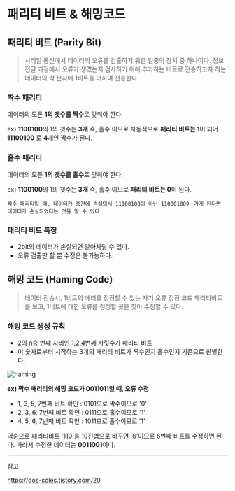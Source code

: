 # 패리티 비트 & 해밍코드

## 패리티 비트 (Parity Bit)

> 시리얼 통신에서 데이터의 오류를 검출하기 위한 일종의 장치 중 하나이다.
> 정보 전달 과정에서 오류가 생겼는지 검사하기 위해 추가하는 비트로 전송하고자 하는 데이터의 각 문자에 1비트를 더하여 전송한다.

### 짝수 패리티

데이터의 모든 **1의 갯수를 짝수**로 맞춰야 한다.

ex) **1100100**의 1의 갯수는 **3개** 즉, 홀수 이므로 자동적으로 **패리티 비트는 1**이 되어 **11100100** 로 **4**개인 짝수가 된다.

### 홀수 패리티

데이터의 모든 **1의 갯수를 홀수**로 맞춰야 한다.

ex) **1100100**의 1의 갯수는 **3개** 즉, 홀수 이므로 **패리티 비트는 0**이 된다.

`짝수 패리티일 때, 데이터가 중간에 손실돼서 11100100이 아닌 11000100이 가게 된다면 데이터가 손실되었다는 것을 알 수 있다.
`

### 패리티 비트 특징

- 2bit의 데이터가 손실되면 알아차릴 수 없다.
- 오류 검출만 할 뿐 수정은 불가능하다.

## 해밍 코드 (Haming Code)

> 데이터 전송시, 1비트의 에러를 정정할 수 있는 자기 오류 정정 코드
> 패리티비트를 보고, 1비트에 대한 오류를 정정할 곳을 찾아 수정할 수 있다.

### 해밍 코드 생성 규칙
- 2의 n승 번째 자리인 1,2,4번째 자릿수가 패리티 비트
- 이 숫자로부터 시작하는 3개의 패리티 비트가 짝수인지 홀수인지 기준으로 판별한다.

![haming](https://user-images.githubusercontent.com/38287375/166474101-91ca7c54-9e7d-40b5-977e-eec21c81a44c.png)

**ex) 짝수 패리티의 해밍 코드가 0011011일 때, 오류 수정**

- 1, 3, 5, 7번째 비트 확인 : 0101으로 짝수이므로 '0'
- 2, 3, 6, 7번째 비트 확인 : 0111으로 홀수이므로 '1'
- 4, 5, 6, 7번째 비트 확인 : 1011으로 홀수이므로 '1'

역순으로 패리티비트 '110'을 10진법으로 바꾸면 '6'이므로 6번째 비트를 수정하면 된다.
따라서 수정한 데이터는 **0011001**이다.

---
참고

https://dos-soles.tistory.com/20
